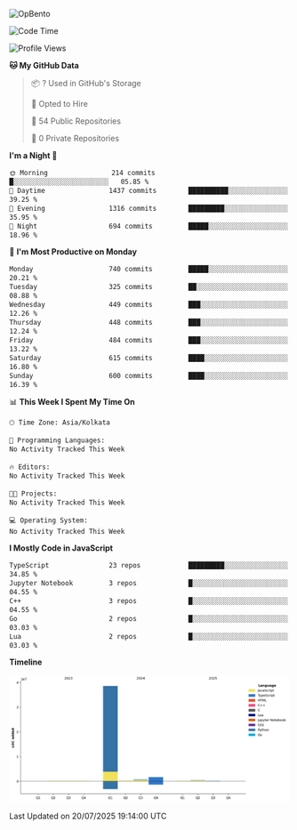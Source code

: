 ![OpBento](https://firebasestorage.googleapis.com/v0/b/smartkaksha-fe32c.appspot.com/o/opbento%2Fparthkapoor-dev3db8f.png?alt=media)

<!--START_SECTION:waka-->
![Code Time](http://img.shields.io/badge/Code%20Time-0%20secs-blue)

![Profile Views](http://img.shields.io/badge/Profile%20Views-9-blue)

**🐱 My GitHub Data** 

> 📦 ? Used in GitHub's Storage 
 > 
> 💼 Opted to Hire
 > 
> 📜 54 Public Repositories 
 > 
> 🔑 0 Private Repositories 
 > 
**I'm a Night 🦉** 

```text
🌞 Morning                214 commits         █░░░░░░░░░░░░░░░░░░░░░░░░   05.85 % 
🌆 Daytime                1437 commits        ██████████░░░░░░░░░░░░░░░   39.25 % 
🌃 Evening                1316 commits        █████████░░░░░░░░░░░░░░░░   35.95 % 
🌙 Night                  694 commits         █████░░░░░░░░░░░░░░░░░░░░   18.96 % 
```
📅 **I'm Most Productive on Monday** 

```text
Monday                   740 commits         █████░░░░░░░░░░░░░░░░░░░░   20.21 % 
Tuesday                  325 commits         ██░░░░░░░░░░░░░░░░░░░░░░░   08.88 % 
Wednesday                449 commits         ███░░░░░░░░░░░░░░░░░░░░░░   12.26 % 
Thursday                 448 commits         ███░░░░░░░░░░░░░░░░░░░░░░   12.24 % 
Friday                   484 commits         ███░░░░░░░░░░░░░░░░░░░░░░   13.22 % 
Saturday                 615 commits         ████░░░░░░░░░░░░░░░░░░░░░   16.80 % 
Sunday                   600 commits         ████░░░░░░░░░░░░░░░░░░░░░   16.39 % 
```


📊 **This Week I Spent My Time On** 

```text
🕑︎ Time Zone: Asia/Kolkata

💬 Programming Languages: 
No Activity Tracked This Week

🔥 Editors: 
No Activity Tracked This Week

🐱‍💻 Projects: 
No Activity Tracked This Week

💻 Operating System: 
No Activity Tracked This Week
```

**I Mostly Code in JavaScript** 

```text
TypeScript               23 repos            █████████░░░░░░░░░░░░░░░░   34.85 % 
Jupyter Notebook         3 repos             █░░░░░░░░░░░░░░░░░░░░░░░░   04.55 % 
C++                      3 repos             █░░░░░░░░░░░░░░░░░░░░░░░░   04.55 % 
Go                       2 repos             █░░░░░░░░░░░░░░░░░░░░░░░░   03.03 % 
Lua                      2 repos             █░░░░░░░░░░░░░░░░░░░░░░░░   03.03 % 
```



**Timeline**

![Lines of Code chart](https://raw.githubusercontent.com/ParthKapoor-dev/ParthKapoor-dev/main/assets/bar_graph.png)


 Last Updated on 20/07/2025 19:14:00 UTC
<!--END_SECTION:waka-->
